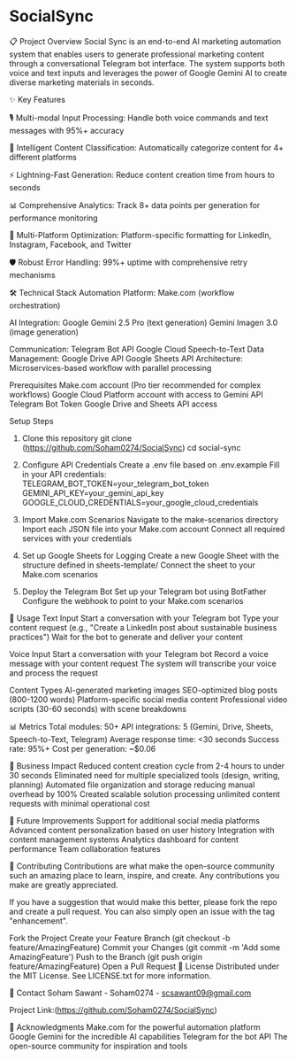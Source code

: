 # SocialSync
📋 Project Overview
Social Sync is an end-to-end AI marketing automation system that enables users to generate professional marketing content through a conversational Telegram bot interface. The system supports both voice and text inputs and leverages the power of Google Gemini AI to create diverse marketing materials in seconds.

✨ Key Features

🎙️ Multi-modal Input Processing: Handle both voice commands and text messages with 95%+ accuracy

🤖 Intelligent Content Classification: Automatically categorize content for 4+ different platforms

⚡ Lightning-Fast Generation: Reduce content creation time from hours to seconds

📊 Comprehensive Analytics: Track 8+ data points per generation for performance monitoring

🔄 Multi-Platform Optimization: Platform-specific formatting for LinkedIn, Instagram, Facebook, and Twitter

🛡️ Robust Error Handling: 99%+ uptime with comprehensive retry mechanisms

🛠️ Technical Stack
Automation Platform: Make.com (workflow orchestration)

AI Integration:
Google Gemini 2.5 Pro (text generation)
Gemini Imagen 3.0 (image generation)

Communication:
Telegram Bot API
Google Cloud Speech-to-Text
Data Management:
Google Drive API
Google Sheets API
Architecture: Microservices-based workflow with parallel processing

Prerequisites
Make.com account (Pro tier recommended for complex workflows)
Google Cloud Platform account with access to Gemini API
Telegram Bot Token
Google Drive and Sheets API access

Setup Steps
1. Clone this repository
git clone (https://github.com/Soham0274/SocialSync)
cd social-sync

2. Configure API Credentials
Create a .env file based on .env.example
Fill in your API credentials:
TELEGRAM_BOT_TOKEN=your_telegram_bot_token
GEMINI_API_KEY=your_gemini_api_key
GOOGLE_CLOUD_CREDENTIALS=your_google_cloud_credentials

3. Import Make.com Scenarios
Navigate to the make-scenarios directory
Import each JSON file into your Make.com account
Connect all required services with your credentials

5. Set up Google Sheets for Logging
Create a new Google Sheet with the structure defined in sheets-template/
Connect the sheet to your Make.com scenarios

6. Deploy the Telegram Bot
Set up your Telegram bot using BotFather
Configure the webhook to point to your Make.com scenarios

🚀 Usage
Text Input
Start a conversation with your Telegram bot
Type your content request (e.g., "Create a LinkedIn post about sustainable business practices")
Wait for the bot to generate and deliver your content

Voice Input
Start a conversation with your Telegram bot
Record a voice message with your content request
The system will transcribe your voice and process the request

Content Types
AI-generated marketing images
SEO-optimized blog posts (800-1200 words)
Platform-specific social media content
Professional video scripts (30-60 seconds) with scene breakdowns

📊 Metrics
Total modules: 50+
API integrations: 5 (Gemini, Drive, Sheets, Speech-to-Text, Telegram)
Average response time: <30 seconds
Success rate: 95%+
Cost per generation: ~$0.06

💼 Business Impact
Reduced content creation cycle from 2-4 hours to under 30 seconds
Eliminated need for multiple specialized tools (design, writing, planning)
Automated file organization and storage reducing manual overhead by 100%
Created scalable solution processing unlimited content requests with minimal operational cost

🔮 Future Improvements
 Support for additional social media platforms
 Advanced content personalization based on user history
 Integration with content management systems
 Analytics dashboard for content performance
 Team collaboration features

🤝 Contributing
Contributions are what make the open-source community such an amazing place to learn, inspire, and create. Any contributions you make are greatly appreciated.

If you have a suggestion that would make this better, please fork the repo and create a pull request. You can also simply open an issue with the tag "enhancement".

Fork the Project
Create your Feature Branch (git checkout -b feature/AmazingFeature)
Commit your Changes (git commit -m 'Add some AmazingFeature')
Push to the Branch (git push origin feature/AmazingFeature)
Open a Pull Request
📝 License
Distributed under the MIT License. See LICENSE.txt for more information.

📧 Contact
Soham Sawant - Soham0274 - scsawant09@gmail.com

Project Link:(https://github.com/Soham0274/SocialSync)

🙏 Acknowledgments
Make.com for the powerful automation platform
Google Gemini for the incredible AI capabilities
Telegram for the bot API
The open-source community for inspiration and tools
